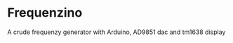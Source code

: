 # Frequenzino
A crude frequenzy generator with Arduino, AD9851 dac and tm1638 display

<div align="center>
<img src="https://github.com/bigjohnson/GitHubAssets/blob/master/Frequenzino/AD9851.jpg?raw=true">
</div>
